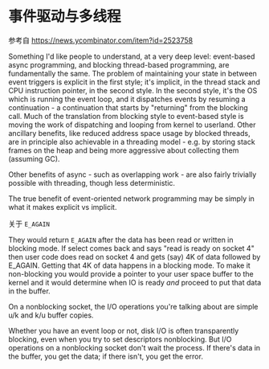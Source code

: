 # 事件驱动与多线程

参考自 https://news.ycombinator.com/item?id=2523758

Something I'd like people to understand, at a very deep level: event-based async programming, and blocking thread-based programming, are fundamentally the same. The problem of maintaining your state in between event triggers is explicit in the first style; it's implicit, in the thread stack and CPU instruction pointer, in the second style. In the second style, it's the OS which is running the event loop, and it dispatches events by resuming a continuation - a continuation that starts by "returning" from the blocking call.
Much of the translation from blocking style to event-based style is moving the work of dispatching and looping from kernel to userland. Other ancillary benefits, like reduced address space usage by blocked threads, are in principle also achievable in a threading model - e.g. by storing stack frames on the heap and being more aggressive about collecting them (assuming GC).

Other benefits of async - such as overlapping work - are also fairly trivially possible with threading, though less deterministic.

The true benefit of event-oriented network programming may be simply in what it makes explicit vs implicit.

关于 `E_AGAIN`

They would return `E_AGAIN` after the data has been read or written in blocking mode. If select comes back and says "read is ready on socket 4" then user code does read on socket 4 and gets (say) 4K of data followed by E_AGAIN. Getting that 4K of data happens in a blocking mode. To make it non-blocking you would provide a pointer to your user space buffer to the kernel and it would determine when IO is ready _and_ proceed to put that data in the buffer.

On a nonblocking socket, the I/O operations you're talking about are simple u/k and k/u buffer copies.

Whether you have an event loop or not, disk I/O is often transparently blocking, even when you try to set descriptors nonblocking. But I/O operations on a nonblocking socket don't wait the process. If there's data in the buffer, you get the data; if there isn't, you get the error.